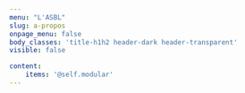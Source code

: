 ```yaml
---
menu: "L'ASBL"
slug: a-propos
onpage_menu: false
body_classes: 'title-h1h2 header-dark header-transparent'
visible: false

content:
    items: '@self.modular'
---
```


